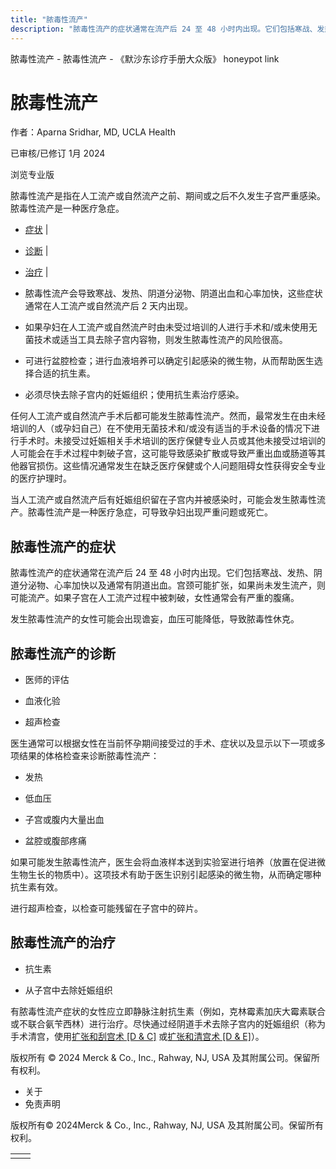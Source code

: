```yaml
---
title: "脓毒性流产"
description: "脓毒性流产的症状通常在流产后 24 至 48 小时内出现。它们包括寒战、发热、阴道分泌物、心率加快以及通常有阴道出血。宫颈可能扩张，如果尚未发生流产，则可能流产。如果子宫在人工流产过程中被刺破，女性通常会有严重的腹痛。"
---
```


﻿脓毒性流产 \- 脓毒性流产 \- 《默沙东诊疗手册大众版》 honeypot link

# 脓毒性流产

作者：Aparna Sridhar, MD, UCLA Health

已审核/已修订 1月 2024

浏览专业版

脓毒性流产是指在人工流产或自然流产之前、期间或之后不久发生子宫严重感染。脓毒性流产是一种医疗急症。

- [症状](#症状_v73522785_zh) \|
- [诊断](#诊断_v73522791_zh) \|
- [治疗](#治疗_v73522803_zh) \|

- 脓毒性流产会导致寒战、发热、阴道分泌物、阴道出血和心率加快，这些症状通常在人工流产或自然流产后 2 天内出现。

- 如果孕妇在人工流产或自然流产时由未受过培训的人进行手术和/或未使用无菌技术或适当工具去除子宫内容物，则发生脓毒性流产的风险很高。

- 可进行盆腔检查；进行血液培养可以确定引起感染的微生物，从而帮助医生选择合适的抗生素。

- 必须尽快去除子宫内的妊娠组织；使用抗生素治疗感染。


任何人工流产或自然流产手术后都可能发生脓毒性流产。然而，最常发生在由未经培训的人（或孕妇自己）在不使用无菌技术和/或没有适当的手术设备的情况下进行手术时。未接受过妊娠相关手术培训的医疗保健专业人员或其他未接受过培训的人可能会在手术过程中刺破子宫，这可能导致感染扩散或导致严重出血或肠道等其他器官损伤。这些情况通常发生在缺乏医疗保健或个人问题阻碍女性获得安全专业的医疗护理时。

当人工流产或自然流产后有妊娠组织留在子宫内并被感染时，可能会发生脓毒性流产。脓毒性流产是一种医疗急症，可导致孕妇出现严重问题或死亡。

## 脓毒性流产的症状

脓毒性流产的症状通常在流产后 24 至 48 小时内出现。它们包括寒战、发热、阴道分泌物、心率加快以及通常有阴道出血。宫颈可能扩张，如果尚未发生流产，则可能流产。如果子宫在人工流产过程中被刺破，女性通常会有严重的腹痛。

发生脓毒性流产的女性可能会出现谵妄，血压可能降低，导致脓毒性休克。

## 脓毒性流产的诊断

- 医师的评估

- 血液化验

- 超声检查


医生通常可以根据女性在当前怀孕期间接受过的手术、症状以及显示以下一项或多项结果的体格检查来诊断脓毒性流产：

- 发热

- 低血压

- 子宫或腹内大量出血

- 盆腔或腹部疼痛


如果可能发生脓毒性流产，医生会将血液样本送到实验室进行培养（放置在促进微生物生长的物质中）。这项技术有助于医生识别引起感染的微生物，从而确定哪种抗生素有效。

进行超声检查，以检查可能残留在子宫中的碎片。

## 脓毒性流产的治疗

- 抗生素

- 从子宫中去除妊娠组织


有脓毒性流产症状的女性应立即静脉注射抗生素（例如，克林霉素加庆大霉素联合或不联合氨苄西林）进行治疗。尽快通过经阴道手术去除子宫内的妊娠组织（称为手术清宫，使用[扩张和刮宫术 \[D & C\]](./{77D2EFCF-3088-488D-8A35-B7FB72C3DFA2}.html#v39821433_zh) 或[扩张和清宫术 \[D & E\]](./{77D2EFCF-3088-488D-8A35-B7FB72C3DFA2}.html#v808244_zh)）。



版权所有 © 2024
Merck & Co., Inc., Rahway, NJ, USA 及其附属公司。保留所有权利。

- 关于
- 免责声明

版权所有© 2024Merck & Co., Inc., Rahway, NJ, USA 及其附属公司。保留所有权利。

|     |     |
| --- | --- |
|  |  |